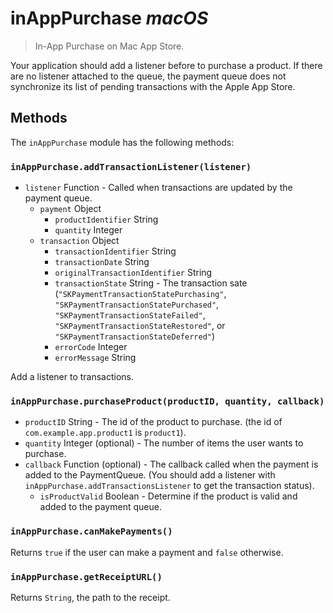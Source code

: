 # inAppPurchase  _macOS_

> In-App Purchase on Mac App Store.

Your application should add a listener before to purchase a product. If there are no listener attached to the queue, the payment queue does not synchronize its list of pending transactions with the Apple App Store.

## Methods

The `inAppPurchase` module has the following methods:

### `inAppPurchase.addTransactionListener(listener)`

* `listener` Function - Called when transactions are updated by the payment queue.
  * `payment` Object
    * `productIdentifier` String
    * `quantity` Integer
  * `transaction` Object
    * `transactionIdentifier` String
    * `transactionDate` String
    * `originalTransactionIdentifier` String
    * `transactionState` String - The transaction sate (`"SKPaymentTransactionStatePurchasing"`, `"SKPaymentTransactionStatePurchased"`, `"SKPaymentTransactionStateFailed"`, `"SKPaymentTransactionStateRestored"`, or `"SKPaymentTransactionStateDeferred"`)
    * `errorCode` Integer
    * `errorMessage` String

Add a listener to transactions.

### `inAppPurchase.purchaseProduct(productID, quantity, callback)`

* `productID` String - The id of the product to purchase. (the id of `com.example.app.product1` is `product1`).
* `quantity` Integer (optional) - The number of items the user wants to purchase.
* `callback` Function (optional) - The callback called when the payment is added to the PaymentQueue. (You should add a listener with `inAppPurchase.addTransactionsListener` to get the transaction status).
  * `isProductValid` Boolean - Determine if the product is valid and added to the payment queue.

### `inAppPurchase.canMakePayments()`

Returns `true` if the user can make a payment and `false` otherwise.

### `inAppPurchase.getReceiptURL()`

Returns `String`, the path to the receipt.
